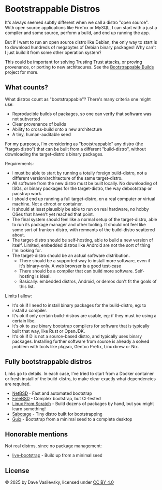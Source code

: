 # Bootstrappable Distros

It's always seemed subtly different when we call a distro "open source". With open source applications like Firefox or MySQL, I can start with a just a compiler and some source, perform a build, and end up running the app.

But if I want to run an open source distro like Debian, the only way to start is to download hundreds of megabytes of Debian binary packages! Why can't I just build it from some other operation system?

This could be important for solving Trusting Trust attacks, or proving provenance, or porting to new architecures. See the [Bootstrappable Builds](https://bootstrappable.org/) project for more.

## What counts?

What distros count as "bootstrappable"? There's many criteria one might use:

* Reproducible builds of packages, so one can verify that software was not subverted
* Clear provenance of builds
* Ability to cross-build onto a new architecture
* A tiny, human-auditable seed

For my purposes, I'm considering as "bootstrappable" any distro (the "target-distro") that can be built from a different "build-distro", without downloading the target-distro's binary packages.

Requirements:

* I must be able to start by running a totally foreign build-distro, not a different version/architecture of the same target-distro.
* All software from the new distro must be built locally. No downloading of ISOs, or binary packages for the target-distro, the way debootstrap or pacstrap work.
* I should end up running a full target-distro, on a real computer or virtual machine. Not a chroot or container.
* It should at least plausibly be able to run on real hardware, no hobby OSes that haven't yet reached that point.
* The final system should feel like a normal setup of the target-distro, able to run its package manager and other tooling. It should not feel like some sort of franken-distro, with remnants of the build-distro scattered about.
* The target-distro should be self-hosting, able to build a new version of itself. Limited, embedded distros like Android are not the sort of thing I'm looking for.
* The target-distro should be an actual software distribution.
    * There should be a supported way to install more software, even if it's binary-only. A web browser is a good test-case
    * There should be a compiler that can build more software. Self-hosting is ideal.
    * Basically: embedded distros, Android, or demos don't fit the goals of this list.

Limits I allow:

* It's ok if I need to install binary packages for the build-distro, eg: to install a compiler.
* It's ok if only certain build-distros are usable, eg: if they must be using a certain libc.
* It's ok to use binary bootstrap compilers for software that is typically built that way, like Rust or OpenJDK.
* It's ok if D is not a source-based distro, and typically uses binary packages. Installing further software from source is already a solved problem with tools like pkgsrc, Gentoo Prefix, Linuxbrew or Nix.

## Fully bootstrappable distros

Links go to details. In each case, I've tried to start from a Docker container or fresh install of the build-distro, to make clear exactly what dependencies are required.

* [NetBSD](distros/NetBSD.md) - Fast and automated bootstrap
* [FreeBSD](distros/FreeBSD.md) - Complex bootstrap, but CI-tested
* [Linux From Scratch](distros/LFS.md) - Build dozens of packages by hand, but you might learn something!
* [Sabotage](distros/Sabotage.md) - Tiny distro built for bootstrapping
* [Guix](distros/Guix.md) - Bootstrap from a minimal seed to a complete desktop

## Honorable mentions

Not real distros, since no package management:

* [live-bootstrap](distros/live-bootstrap.md) - Build up from a minimal seed

## License

© 2025 by Dave Vasilevsky, licensed under [CC BY 4.0](https://creativecommons.org/licenses/by/4.0/)
